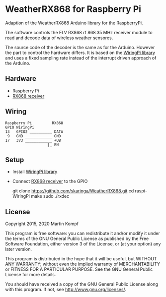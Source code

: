 # WeatherRX868 for Raspberry Pi

Adaption of the WeatherRX868 Arduino library for the RaspberryPi.

The software controls the ELV RX868 rf 868.35 MHz receiver module to read and decode data of wireless weather sensores.

The source code of the decoder is the same as for the Arduino. However the part to control the hardware differs. It is based on the [WiringPi library][WiringPi] and uses a fixed sampling rate instead of the interrupt driven approach of the Arduino.

## Hardware

* Raspberry Pi
* [RX868 receiver][RX868]

## Wiring

    Raspberry Pi         RX868
    GPIO WiringPi      
    13   GPIO2 __________ DATA
     9   GND ____________ GND
    17   3V3 ____________ +UB
                       |_ EN  

## Setup

* Install [WiringPi library][WiringPi]
* Connect [RX868 receiver][RX868] to the GPIO


    git clone https://github.com/skaringa/WeatherRX868.git
    cd raspi-WiringPi
    make
    sudo ./rxdec

## License

Copyright 2015, 2020 Martin Kompf

This program is free software: you can redistribute it and/or modify
it under the terms of the GNU General Public License as published by
the Free Software Foundation, either version 3 of the License, or
(at your option) any later version.

This program is distributed in the hope that it will be useful,
but WITHOUT ANY WARRANTY; without even the implied warranty of
MERCHANTABILITY or FITNESS FOR A PARTICULAR PURPOSE.  See the
GNU General Public License for more details.

You should have received a copy of the GNU General Public License
along with this program.  If not, see <http://www.gnu.org/licenses/>.

[TempHygroTX868]: https://github.com/skaringa/TempHygroTX868 "Arduino library to control the ELV TX868 rf transmitter module to send temperature and humidity values over the air."
[RX868]: https://de.elv.com/elv-empfangsmodul-rx868sh-dv-86835-mhz-131300 "ELV Empfangsmodul RX868SH-DV, 868,35 MHz"
[WiringPi]: http://wiringpi.com/ "WiringPi GPIO Interface library for the Raspberry Pi"
